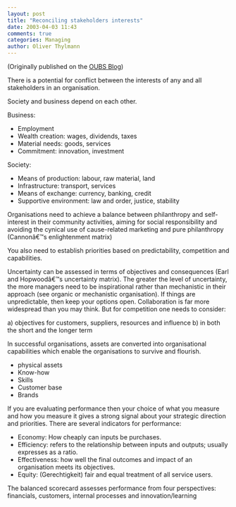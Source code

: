 ```yaml
---
layout: post
title: "Reconciling stakeholders interests"
date: 2003-04-03 11:43
comments: true
categories: Managing
author: Oliver Thylmann
---
```









(Originally published on the [OUBS Blog](http://blog.thylmann.net/category/oubs/))

There is a potential for conflict between the interests of any and all stakeholders in an organisation.

Society and business depend on each other.

Business:
- Employment
- Wealth creation: wages, dividends, taxes
- Material needs: goods, services
- Commitment: innovation, investment

Society:
- Means of production: labour, raw material, land
- Infrastructure: transport, services
- Means of exchange: currency, banking, credit
- Supportive environment: law and order, justice, stability

Organisations need to achieve a balance between philanthropy and self-interest in their community activities, aiming for social responsibility and avoiding the cynical use of cause-related marketing and pure philanthropy (Cannonâ€™s enlightenment matrix)

You also need to establish priorities based on predictability, competition and capabilities.

Uncertainty can be assessed in terms of objectives and consequences (Earl and Hopwoodâ€™s uncertainty matrix). The greater the level of uncertainty, the more managers need to be inspirational rather than mechanistic in their approach (see organic or mechanistic organisation). If things are unpredictable, then keep your options open. Collaboration is far more widespread than you may think. But for competition one needs to consider:

a)  objectives for customers, suppliers, resources and influence
b)  in both the short and the longer term

In successful organisations, assets are converted into organisational capabilities which enable the organisations to survive and flourish.


* physical assets
* Know-how
* Skills
* Customer base
* Brands


If you are evaluating performance then your choice of what you measure and how you measure it gives a strong signal about your strategic direction and priorities. There are several indicators for performance:


* Economy: How cheaply can inputs be purchases.
* Efficiency: refers to the relationship between inputs and outputs; usually expresses as a ratio.
* Effectiveness: how well the final outcomes and impact of an organisation meets its objectives.
* Equity: (Gerechtigkeit) fair and equal treatment of all service users.


The balanced scorecard assesses performance from four perspectives: financials, customers, internal processes and innovation/learning



